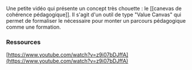 Une petite vidéo qui présente un concept très chouette : le [[canevas de cohérence pédagogique]]. Il s'agit d'un outil de type "Value Canvas" qui permet de formaliser le nécessaire pour monter un parcours pédagogique comme une formation.

### Ressources
[https://www.youtube.com/watch?v=z9i07bDJffA](https://www.youtube.com/watch?v=z9i07bDJffA)